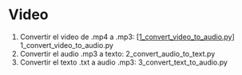 # Video
1. Convertir el video de .mp4 a .mp3: [[1_convert_video_to_audio.py](https://github.com/mastecLab/openai/blob/main/video/1_convert_video_to_audio.py)] 1_convert_video_to_audio.py
2. Convertir el audio .mp3 a texto: 2_convert_audio_to_text.py
3.  Convertir el texto .txt a audio .mp3: 3_convert_text_to_audio.py
   
